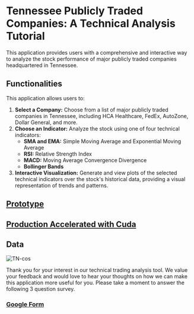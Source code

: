 # Tennessee Publicly Traded Companies: A Technical Analysis Tutorial

This application provides users with a comprehensive and interactive way to analyze the stock performance of major publicly traded companies headquartered in Tennessee.

## Functionalities

This application allows users to:

1. **Select a Company:** Choose from a list of major publicly traded companies in Tennessee, including HCA Healthcare, FedEx, AutoZone, Dollar General, and more.
2. **Choose an Indicator:** Analyze the stock using one of four technical indicators:
   - **SMA and EMA:** Simple Moving Average and Exponential Moving Average
   - **RSI:** Relative Strength Index
   - **MACD:** Moving Average Convergence Divergence
   - **Bollinger Bands**
3. **Interactive Visualization:** Generate and view plots of the selected technical indicators over the stock's historical data, providing a visual representation of trends and patterns.

## [Prototype](https://huggingface.co/spaces/LeonceNsh/tn-public-companies)

## [Production Accelerated with Cuda](https://c665887b7cf6f0261e.gradio.live/)

## Data 

![TN-cos](https://github.com/LNshuti/tennessee-market-size/assets/13305262/398a00df-9d01-4133-b96c-7023c09abee2)

Thank you for your interest in our technical trading analysis tool. We value your feedback and would love to hear your thoughts on how we can make this application more useful for you. Please take a moment to answer the following 3 question survey.
### [Google Form](https://docs.google.com/forms/d/e/1FAIpQLScNnM8CAuOINnoYiVPzwaf0dM8TzAD1CjEJgcbO-mfAKTSQtg/viewform?usp=sharing)
